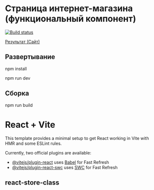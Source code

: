
# Страница интернет-магазина (функциональный компонент)

[![Build status](https://ci.appveyor.com/api/projects/status/2xukign1ia0qk3jn?svg=true)](https://ci.appveyor.com/project/TatianaLevoshko/react-store-class)

[Результат (Сайт)](https://tatianalevoshko.github.io/react-store-class)

## Развертывание

npm install

npm run dev

## Сборка

npm run build

# React + Vite

This template provides a minimal setup to get React working in Vite with HMR and some ESLint rules.

Currently, two official plugins are available:

- [@vitejs/plugin-react](https://github.com/vitejs/vite-plugin-react/blob/main/packages/plugin-react) uses [Babel](https://babeljs.io/) for Fast Refresh
- [@vitejs/plugin-react-swc](https://github.com/vitejs/vite-plugin-react/blob/main/packages/plugin-react-swc) uses [SWC](https://swc.rs/) for Fast Refresh

## react-store-class
